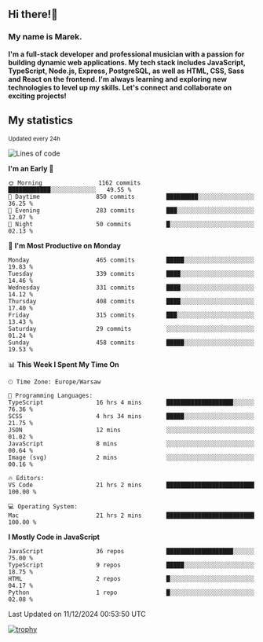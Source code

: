 ## Hi there!👋 ##
### My name is Marek. ###

**I'm a full-stack developer and professional musician with a passion for building dynamic web applications. My tech stack includes JavaScript, TypeScript, Node.js, Express, PostgreSQL, as well as HTML, CSS, Sass and React on the frontend. I'm always learning and exploring new technologies to level up my skills. Let's connect and collaborate on exciting projects!**

## My statistics ##
<sub>Updated every 24h</sub>
<!--START_SECTION:waka-->
![Lines of code](https://img.shields.io/badge/From%20Hello%20World%20I%27ve%20Written-67.1%20thousand%20lines%20of%20code-blue)

**I'm an Early 🐤** 

```text
🌞 Morning                1162 commits        ████████████░░░░░░░░░░░░░   49.55 % 
🌆 Daytime                850 commits         █████████░░░░░░░░░░░░░░░░   36.25 % 
🌃 Evening                283 commits         ███░░░░░░░░░░░░░░░░░░░░░░   12.07 % 
🌙 Night                  50 commits          █░░░░░░░░░░░░░░░░░░░░░░░░   02.13 % 
```
📅 **I'm Most Productive on Monday** 

```text
Monday                   465 commits         █████░░░░░░░░░░░░░░░░░░░░   19.83 % 
Tuesday                  339 commits         ████░░░░░░░░░░░░░░░░░░░░░   14.46 % 
Wednesday                331 commits         ████░░░░░░░░░░░░░░░░░░░░░   14.12 % 
Thursday                 408 commits         ████░░░░░░░░░░░░░░░░░░░░░   17.40 % 
Friday                   315 commits         ███░░░░░░░░░░░░░░░░░░░░░░   13.43 % 
Saturday                 29 commits          ░░░░░░░░░░░░░░░░░░░░░░░░░   01.24 % 
Sunday                   458 commits         █████░░░░░░░░░░░░░░░░░░░░   19.53 % 
```


📊 **This Week I Spent My Time On** 

```text
🕑︎ Time Zone: Europe/Warsaw

💬 Programming Languages: 
TypeScript               16 hrs 4 mins       ███████████████████░░░░░░   76.36 % 
SCSS                     4 hrs 34 mins       █████░░░░░░░░░░░░░░░░░░░░   21.75 % 
JSON                     12 mins             ░░░░░░░░░░░░░░░░░░░░░░░░░   01.02 % 
JavaScript               8 mins              ░░░░░░░░░░░░░░░░░░░░░░░░░   00.64 % 
Image (svg)              2 mins              ░░░░░░░░░░░░░░░░░░░░░░░░░   00.16 % 

🔥 Editors: 
VS Code                  21 hrs 2 mins       █████████████████████████   100.00 % 

💻 Operating System: 
Mac                      21 hrs 2 mins       █████████████████████████   100.00 % 
```

**I Mostly Code in JavaScript** 

```text
JavaScript               36 repos            ███████████████████░░░░░░   75.00 % 
TypeScript               9 repos             █████░░░░░░░░░░░░░░░░░░░░   18.75 % 
HTML                     2 repos             █░░░░░░░░░░░░░░░░░░░░░░░░   04.17 % 
Python                   1 repo              █░░░░░░░░░░░░░░░░░░░░░░░░   02.08 % 
```




 Last Updated on 11/12/2024 00:53:50 UTC
<!--END_SECTION:waka-->
[![trophy](https://github-profile-trophy.vercel.app/?username=ryo-ma&theme=onedark)](https://github.com/ryo-ma/github-profile-trophy)
<!--
**MarekSax/MarekSax** is a ✨ _special_ ✨ repository because its `README.md` (this file) appears on your GitHub profile.

Here are some ideas to get you started:

- 🔭 I’m currently working on ...
- 🌱 I’m currently learning ...
- 👯 I’m looking to collaborate on ...
- 🤔 I’m looking for help with ...
- 💬 Ask me about ...
- 📫 How to reach me: ...
- 😄 Pronouns: ...
- ⚡ Fun fact: ...
-->
